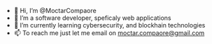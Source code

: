 - 👋 Hi, I’m @MoctarCompaore
- 👀 I’m a software developer, speficaly web applications
- 🌱 I’m currently learning  cybersecurity, and blockhain technologies
- 📫 To reach me  just let me email on moctar.compaore@gmail.com

<!---
MoctarCompaore/MoctarCompaore is a ✨ special ✨ repository because its `README.md` (this file) appears on your GitHub profile.
You can click the Preview link to take a look at your changes.
--->
